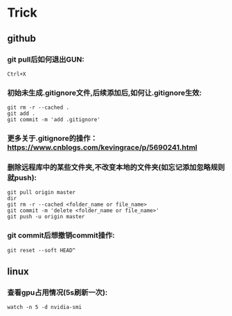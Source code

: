 # Trick
## github
### git pull后如何退出GUN: 
```
Ctrl+X 
```
### 初始未生成.gitignore文件,后续添加后,如何让.gitignore生效:
```
git rm -r --cached .
git add .
git commit -m 'add .gitignore'
```
### 更多关于.gitignore的操作：https://www.cnblogs.com/kevingrace/p/5690241.html
### 删除远程库中的某些文件夹,不改变本地的文件夹(如忘记添加忽略规则就push):
```
git pull origin master
dir
git rm -r --cached <folder_name or file_name>
git commit -m 'delete <folder_name or file_name>'
git push -u origin master
```
### git commit后想撤销commit操作:
```
git reset --soft HEAD^
```

## linux
### 查看gpu占用情况(5s刷新一次):
```
watch -n 5 -d nvidia-smi
```
